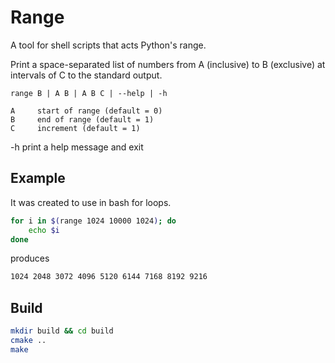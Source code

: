 # Range

A tool for shell scripts that acts Python's range.

Print a space-separated list of numbers from A (inclusive)
to B (exclusive) at intervals of C to the standard output.

    range B | A B | A B C | --help | -h

    A     start of range (default = 0)
    B     end of range (default = 1)
    C     increment (default = 1)
   -h     print a help message and exit


## Example

It was created to use in bash for loops.

```sh
for i in $(range 1024 10000 1024); do
    echo $i
done
```

produces

```sh
1024 2048 3072 4096 5120 6144 7168 8192 9216
```

## Build

```sh
mkdir build && cd build
cmake ..
make
```
